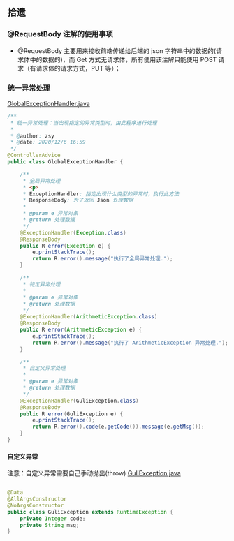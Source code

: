 ## 拾遗

### @RequestBody 注解的使用事项

- @RequestBody 主要用来接收前端传递给后端的 json 字符串中的数据的(请求体中的数据的)，而 Get 方式无请求体，所有使用该注解只能使用 POST 请求（有请求体的请求方式，PUT 等）；

### 统一异常处理

[GlobalExceptionHandler.java](/guli_common/service_base/src/main/java/com/tassel/base/exception/GlobalExceptionHandler.java)

```java
/**
 * 统一异常处理：当出现指定的异常类型时，由此程序进行处理
 *
 * @author: zsy
 * @date: 2020/12/6 16:59
 */
@ControllerAdvice
public class GlobalExceptionHandler {

    /**
     * 全局异常处理
     * <p>
     * ExceptionHandler: 指定出现什么类型的异常时，执行此方法
     * ResponseBody: 为了返回 Json 处理数据
     *
     * @param e 异常对象
     * @return 处理数据
     */
    @ExceptionHandler(Exception.class)
    @ResponseBody
    public R error(Exception e) {
        e.printStackTrace();
        return R.error().message("执行了全局异常处理.");
    }

    /**
     * 特定异常处理
     *
     * @param e 异常对象
     * @return 处理数据
     */
    @ExceptionHandler(ArithmeticException.class)
    @ResponseBody
    public R error(ArithmeticException e) {
        e.printStackTrace();
        return R.error().message("执行了 ArithmeticException 异常处理.");
    }

    /**
     * 自定义异常处理
     *
     * @param e 异常对象
     * @return 处理数据
     */
    @ExceptionHandler(GuliException.class)
    @ResponseBody
    public R error(GuliException e) {
        e.printStackTrace();
        return R.error().code(e.getCode()).message(e.getMsg());
    }
}

```

#### 自定义异常

注意：自定义异常需要自己手动抛出(throw)
[GuliException.java](/guli_common/service_base/src/main/java/com/tassel/base/exception/GuliException.java)

```java

@Data
@AllArgsConstructor
@NoArgsConstructor
public class GuliException extends RuntimeException {
    private Integer code;
    private String msg;
}
```